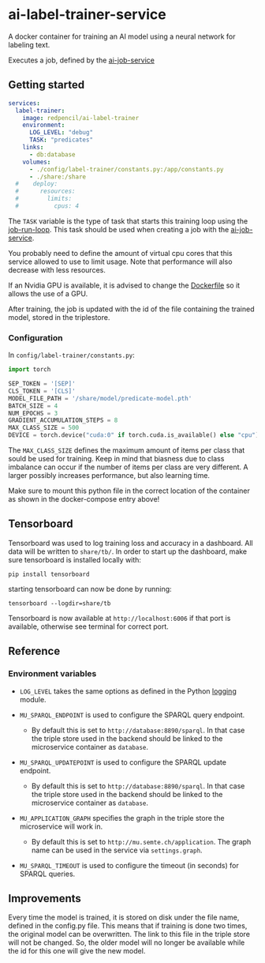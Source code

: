 # ai-label-trainer-service

A docker container for training an AI model using a neural network for labeling text.

Executes a job, defined by the [ai-job-service](https://github.com/redpencilio/ai-job-service)

## Getting started

```yml
services:
  label-trainer:
    image: redpencil/ai-label-trainer
    environment:
      LOG_LEVEL: "debug"
      TASK: "predicates"
    links:
      - db:database
    volumes:
      - ./config/label-trainer/constants.py:/app/constants.py
      - ./share:/share
  #    deploy:
  #      resources:
  #        limits:
  #          cpus: 4
```

The `TASK` variable is the type of task that starts this training loop using
the [job-run-loop](https://github.com/stijnrosaer/job-run-loop). This task should be used when creating a job with
the [ai-job-service](https://github.com/redpencilio/ai-job-service).

You probably need to define the amount of virtual cpu cores that this service allowed to use to limit usage. Note that
performance will also decrease with less resources.

If an Nvidia GPU is available, it is advised to change the [Dockerfile](Dockerfile) so it allows the use of a GPU.

After training, the job is updated with the id of the file containing the trained model, stored in the triplestore.

### Configuration

In `config/label-trainer/constants.py`:

```python
import torch

SEP_TOKEN = '[SEP]'
CLS_TOKEN = '[CLS]'
MODEL_FILE_PATH = '/share/model/predicate-model.pth'
BATCH_SIZE = 4
NUM_EPOCHS = 3
GRADIENT_ACCUMULATION_STEPS = 8
MAX_CLASS_SIZE = 500
DEVICE = torch.device("cuda:0" if torch.cuda.is_available() else "cpu")
```

The `MAX_CLASS_SIZE` defines the maximum amount of items per class that sould be used for training. Keep in mind that
biasness due to class imbalance can occur if the number of items per class are very different. A larger possibly
increases performance, but also learning time.

Make sure to mount this python file in the correct location of the container as shown in the docker-compose entry above!

## Tensorboard
Tensorboard was used to log training loss and accuracy in a dashboard. All data will be written to `share/tb/`.
In order to start up the dashboard, make sure tensorboard is installed locally with:
```
pip install tensorboard
```

starting tensorboard can now be done by running:
```
tensorboard --logdir=share/tb
```

Tensorboard is now available at `http://localhost:6006` if that port is available, otherwise see terminal for correct port.

## Reference

### Environment variables

- `LOG_LEVEL` takes the same options as defined in the
  Python [logging](https://docs.python.org/3/library/logging.html#logging-levels) module.


- `MU_SPARQL_ENDPOINT` is used to configure the SPARQL query endpoint.

    - By default this is set to `http://database:8890/sparql`. In that case the triple store used in the backend should
      be linked to the microservice container as `database`.


- `MU_SPARQL_UPDATEPOINT` is used to configure the SPARQL update endpoint.

    - By default this is set to `http://database:8890/sparql`. In that case the triple store used in the backend should
      be linked to the microservice container as `database`.


- `MU_APPLICATION_GRAPH` specifies the graph in the triple store the microservice will work in.

    - By default this is set to `http://mu.semte.ch/application`. The graph name can be used in the service
      via `settings.graph`.


- `MU_SPARQL_TIMEOUT` is used to configure the timeout (in seconds) for SPARQL queries.

## Improvements

Every time the model is trained, it is stored on disk under the file name, defined in the config.py file. This means
that if training is done two times, the original model can be overwritten. The link to this file in the triple store
will not be changed. So, the older model will no longer be available while the id for this one will give the new model.